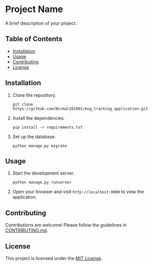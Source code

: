 # Project Name

A brief description of your project.

## Table of Contents

- [Installation](#installation)
- [Usage](#usage)
- [Contributing](#contributing)
- [License](#license)

## Installation

1. Clone the repository.
    ```shell
    git clone https://github.com/Nirmal201001/bug_tracking_application.git
    ```

2. Install the dependencies.
    ```shell
    pip install -r requirements.txt
    ```

3. Set up the database.
    ```shell
    python manage.py migrate
    ```

## Usage

1. Start the development server.
    ```shell
    python manage.py runserver
    ```

2. Open your browser and visit `http://localhost:8000` to view the application.

## Contributing

Contributions are welcome! Please follow the guidelines in [CONTRIBUTING.md](CONTRIBUTING.md).

## License

This project is licensed under the [MIT License](LICENSE).